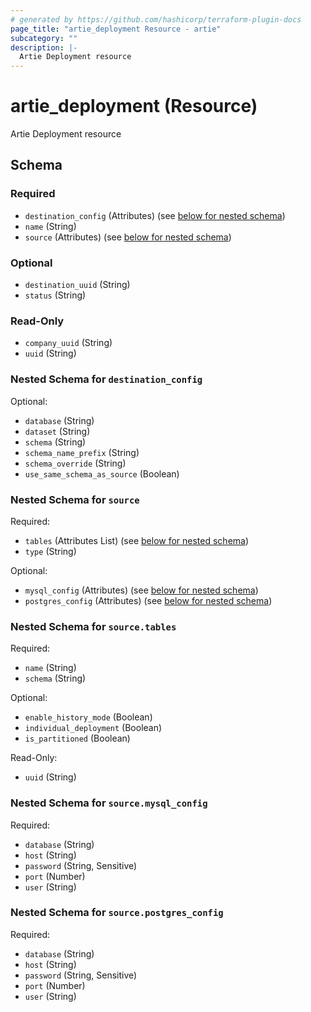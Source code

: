 ```yaml
---
# generated by https://github.com/hashicorp/terraform-plugin-docs
page_title: "artie_deployment Resource - artie"
subcategory: ""
description: |-
  Artie Deployment resource
---
```


# artie_deployment (Resource)

Artie Deployment resource



<!-- schema generated by tfplugindocs -->
## Schema

### Required

- `destination_config` (Attributes) (see [below for nested schema](#nestedatt--destination_config))
- `name` (String)
- `source` (Attributes) (see [below for nested schema](#nestedatt--source))

### Optional

- `destination_uuid` (String)
- `status` (String)

### Read-Only

- `company_uuid` (String)
- `uuid` (String)

<a id="nestedatt--destination_config"></a>
### Nested Schema for `destination_config`

Optional:

- `database` (String)
- `dataset` (String)
- `schema` (String)
- `schema_name_prefix` (String)
- `schema_override` (String)
- `use_same_schema_as_source` (Boolean)


<a id="nestedatt--source"></a>
### Nested Schema for `source`

Required:

- `tables` (Attributes List) (see [below for nested schema](#nestedatt--source--tables))
- `type` (String)

Optional:

- `mysql_config` (Attributes) (see [below for nested schema](#nestedatt--source--mysql_config))
- `postgres_config` (Attributes) (see [below for nested schema](#nestedatt--source--postgres_config))

<a id="nestedatt--source--tables"></a>
### Nested Schema for `source.tables`

Required:

- `name` (String)
- `schema` (String)

Optional:

- `enable_history_mode` (Boolean)
- `individual_deployment` (Boolean)
- `is_partitioned` (Boolean)

Read-Only:

- `uuid` (String)


<a id="nestedatt--source--mysql_config"></a>
### Nested Schema for `source.mysql_config`

Required:

- `database` (String)
- `host` (String)
- `password` (String, Sensitive)
- `port` (Number)
- `user` (String)


<a id="nestedatt--source--postgres_config"></a>
### Nested Schema for `source.postgres_config`

Required:

- `database` (String)
- `host` (String)
- `password` (String, Sensitive)
- `port` (Number)
- `user` (String)
